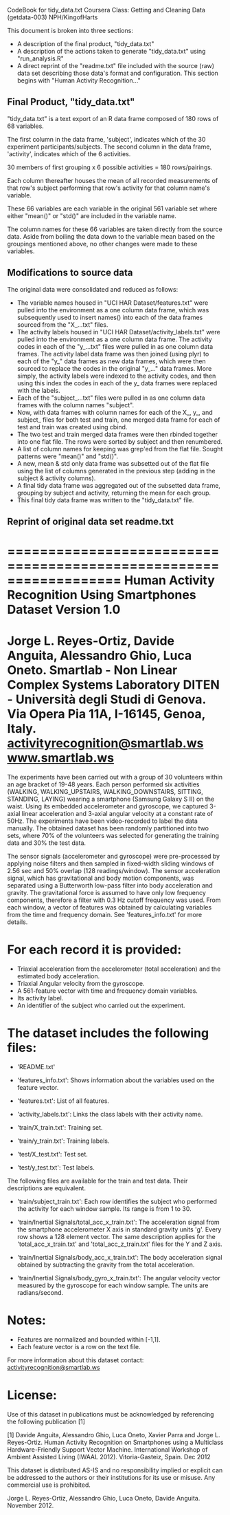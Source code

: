CodeBook for tidy_data.txt
Coursera Class:
Getting and Cleaning Data (getdata-003)
NPH/KingofHarts

This document is broken into three sections:

* A description of the final product, "tidy_data.txt"
* A description of the actions taken to generate "tidy_data.txt" using "run_analysis.R"
* A direct reprint of the "readme.txt" file included with the source (raw) data set describing those data's format and configuration.  This section begins with "Human Activity Recognition..."

## Final Product, "tidy_data.txt"

"tidy_data.txt" is a text export of an R data frame composed of 180 rows of 68 variables.

The first column in the data frame, 'subject', indicates which of the 30 experiment participants/subjects.
The second column in the data frame, 'activity', indicates which of the 6 activities.

30 members of first grouping x 6 possible activities = 180 rows/pairings.

Each column thereafter houses the mean of all recorded measurements of that row's subject performing that row's activity for that column name's variable.

These 66 variables are each variable in the original 561 variable set where either "mean()" or "std()" are included in the variable name.

The column names for these 66 variables are taken directly from the source data.  Aside from boiling the data down to the variable mean based on the groupings mentioned above, no other changes were made to these variables.

## Modifications to source data

The original data were consolidated and reduced as follows:

* The variable names housed in "UCI HAR Dataset/features.txt" were pulled into the environment as a one column data frame, which was subsequently used to insert names() into each of the data frames sourced from the "X_...txt" files.
* The activity labels housed in "UCI HAR Dataset/activity_labels.txt" were pulled into the environment as a one column data frame.  The activity codes in each of the "y_...txt" files were pulled in as one column data frames.  The activity label data frame was then joined (using plyr) to each of the "y_" data frames as new data frames, which were then sourced to replace the codes in the original "y_..." data frames.  More simply, the activity labels were indexed to the activity codes, and then using this index the codes in each of the y_ data frames were replaced with the labels.
* Each of the "subject_...txt" files were pulled in as one column data frames with the column names "subject".
* Now, with data frames with column names for each of the X_, y_, and subject_ files for both test and train, one merged data frame for each of test and train was created using cbind.
* The two test and train merged data frames were then rbinded together into one flat file.  The rows were sorted by subject and then renumbered.
* A list of column names for keeping was grep'ed from the flat file.  Sought patterns were "mean()" and "std()".
* A new, mean & std only data frame was subsetted out of the flat file using the list of columns generated in the previous step (adding in the subject & activity columns).
* A final tidy data frame was aggregated out of the subsetted data frame, grouping by subject and activity, returning the mean for each group.
* This final tidy data frame was written to the "tidy_data.txt" file.

## Reprint of original data set readme.txt

==================================================================
Human Activity Recognition Using Smartphones Dataset
Version 1.0
==================================================================
Jorge L. Reyes-Ortiz, Davide Anguita, Alessandro Ghio, Luca Oneto.
Smartlab - Non Linear Complex Systems Laboratory
DITEN - Università degli Studi di Genova.
Via Opera Pia 11A, I-16145, Genoa, Italy.
activityrecognition@smartlab.ws
www.smartlab.ws
==================================================================

The experiments have been carried out with a group of 30 volunteers within an age bracket of 19-48 years. Each person performed six activities (WALKING, WALKING_UPSTAIRS, WALKING_DOWNSTAIRS, SITTING, STANDING, LAYING) wearing a smartphone (Samsung Galaxy S II) on the waist. Using its embedded accelerometer and gyroscope, we captured 3-axial linear acceleration and 3-axial angular velocity at a constant rate of 50Hz. The experiments have been video-recorded to label the data manually. The obtained dataset has been randomly partitioned into two sets, where 70% of the volunteers was selected for generating the training data and 30% the test data. 

The sensor signals (accelerometer and gyroscope) were pre-processed by applying noise filters and then sampled in fixed-width sliding windows of 2.56 sec and 50% overlap (128 readings/window). The sensor acceleration signal, which has gravitational and body motion components, was separated using a Butterworth low-pass filter into body acceleration and gravity. The gravitational force is assumed to have only low frequency components, therefore a filter with 0.3 Hz cutoff frequency was used. From each window, a vector of features was obtained by calculating variables from the time and frequency domain. See 'features_info.txt' for more details. 

For each record it is provided:
======================================

- Triaxial acceleration from the accelerometer (total acceleration) and the estimated body acceleration.
- Triaxial Angular velocity from the gyroscope. 
- A 561-feature vector with time and frequency domain variables. 
- Its activity label. 
- An identifier of the subject who carried out the experiment.

The dataset includes the following files:
=========================================

- 'README.txt'

- 'features_info.txt': Shows information about the variables used on the feature vector.

- 'features.txt': List of all features.

- 'activity_labels.txt': Links the class labels with their activity name.

- 'train/X_train.txt': Training set.

- 'train/y_train.txt': Training labels.

- 'test/X_test.txt': Test set.

- 'test/y_test.txt': Test labels.

The following files are available for the train and test data. Their descriptions are equivalent. 

- 'train/subject_train.txt': Each row identifies the subject who performed the activity for each window sample. Its range is from 1 to 30. 

- 'train/Inertial Signals/total_acc_x_train.txt': The acceleration signal from the smartphone accelerometer X axis in standard gravity units 'g'. Every row shows a 128 element vector. The same description applies for the 'total_acc_x_train.txt' and 'total_acc_z_train.txt' files for the Y and Z axis. 

- 'train/Inertial Signals/body_acc_x_train.txt': The body acceleration signal obtained by subtracting the gravity from the total acceleration. 

- 'train/Inertial Signals/body_gyro_x_train.txt': The angular velocity vector measured by the gyroscope for each window sample. The units are radians/second. 

Notes: 
======
- Features are normalized and bounded within [-1,1].
- Each feature vector is a row on the text file.

For more information about this dataset contact: activityrecognition@smartlab.ws

License:
========
Use of this dataset in publications must be acknowledged by referencing the following publication [1] 

[1] Davide Anguita, Alessandro Ghio, Luca Oneto, Xavier Parra and Jorge L. Reyes-Ortiz. Human Activity Recognition on Smartphones using a Multiclass Hardware-Friendly Support Vector Machine. International Workshop of Ambient Assisted Living (IWAAL 2012). Vitoria-Gasteiz, Spain. Dec 2012

This dataset is distributed AS-IS and no responsibility implied or explicit can be addressed to the authors or their institutions for its use or misuse. Any commercial use is prohibited.

Jorge L. Reyes-Ortiz, Alessandro Ghio, Luca Oneto, Davide Anguita. November 2012.
